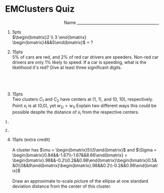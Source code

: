 # EMClusters Quiz
<div style="text-align: right">Name __________________________________________</div>

1. 5pts \
$\begin{bmatrix}2 \\ 3 \end{bmatrix} \begin{bmatrix}4&&5\end{bmatrix}$ =  ?

2. 15pts \
5% of cars are red, and 2% of red car drivers are speeders.  Non-red car drivers are only 1% likely to speed.  If a car is speeding, what is the likelihood it's red?  Give at least three significant digits.
```




```
3. 15pts \
Two clusters $C_1$ and $C_2$ have centers at (1, 1), and (0, 10), respectively.  Point $x_i$ is at (0,0), yet $w_{2i} > w_{1i}$  Explain two different ways this could be possible despite the distance of $x_i$ from the respective centers.
```
1.

2.

```
4. 15pts (extra credit) \
\
A cluster has $\mu = \begin{bmatrix}5\\5\end{bmatrix}$ and
 $\Sigma = \begin{bmatrix}0.84&&-1.67\\-1.67&&8.66\end{bmatrix} = \begin{bmatrix}.98&&-0.2\\0.2&&0.98\end{bmatrix}\begin{bmatrix}0.5&&0\\0&&9\end{bmatrix}\begin{bmatrix}.98&&0.2\\-0.2&&0.98\end{bmatrix}$\
 \
 Draw an approximate to-scale picture of the ellipse at one standard deviation distance from the center of this cluster.